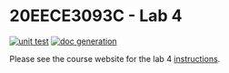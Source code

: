 # 20EECE3093C - Lab 4

[![unit test](https://github.com/20EECE3093C-24SS/lab-4-MatthewLEstes/actions/workflows/ci-pytest.yaml/badge.svg?event=push)](https://github.com/20EECE3093C-24SS/lab-4-MatthewLEstes/actions/workflows/ci-pytest.yaml)
[![doc generation](https://github.com/20EECE3093C-24SS/lab-4-MatthewLEstes/actions/workflows/ci-sphinx.yaml/badge.svg?event=push)](https://github.com/20EECE3093C-24SS/lab-4-MatthewLEstes/actions/workflows/ci-sphinx.yaml)

Please see the course website for the lab 4 [instructions](https://20eece3093c-24ss.github.io/graded_artifacts/lab_assignments/lab_4.html).
